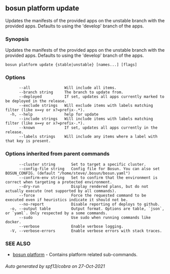 ## bosun platform update

Updates the manifests of the provided apps on the unstable branch with the provided apps. Defaults to using the 'develop' branch of the apps.

### Synopsis

Updates the manifests of the provided apps on the unstable branch with the provided apps. Defaults to using the 'develop' branch of the apps.

```
bosun platform update {stable|unstable} [names...] [flags]
```

### Options

```
      --all               Will include all items.
      --branch string     The branch to update from.
      --deployed          If set, updates all apps currently marked to be deployed in the release.
      --exclude strings   Will exclude items with labels matching filter (like x==y or x?=prefix-.*).
  -h, --help              help for update
      --include strings   Will include items with labels matching filter (like x==y or x?=prefix-.*).
      --known             If set, updates all apps currently in the release.
      --labels strings    Will include any items where a label with that key is present.
```

### Options inherited from parent commands

```
      --cluster string       Set to target a specific cluster.
      --config-file string   Config file for Bosun. You can also set BOSUN_CONFIG. (default "/home/steve/.bosun/bosun.yaml")
      --confirm-env string   Set to confirm that the environment is correct when targeting a protected environment.
      --dry-run              Display rendered plans, but do not actually execute (not supported by all commands).
      --force                Force the requested command to be executed even if heuristics indicate it should not be.
      --no-report            Disable reporting of deploys to github.
  -o, --output table         Output format. Options are table, `json`, or `yaml`. Only respected by a some commands.
      --sudo                 Use sudo when running commands like docker.
      --verbose              Enable verbose logging.
  -V, --verbose-errors       Enable verbose errors with stack traces.
```

### SEE ALSO

* [bosun platform](bosun_platform.md)	 - Contains platform related sub-commands.

###### Auto generated by spf13/cobra on 27-Oct-2021
